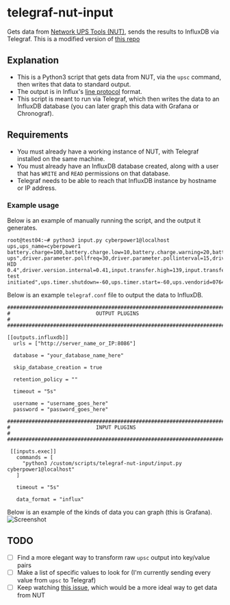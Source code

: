 # telegraf-nut-input

Gets data from [Network UPS Tools (NUT)](https://networkupstools.org/), sends the results to InfluxDB via Telegraf. This is a modified version of [this repo](https://github.com/spidertyler2005/ups-telegraf/tree/patch-1)

## Explanation

  - This is a Python3 script that gets data from NUT, via the `upsc` command, then writes that data to standard output.
  - The output is in Influx's [line protocol](https://docs.influxdata.com/influxdb/v1.8/write_protocols/line_protocol_reference/#) format.
  - This script is meant to run via Telegraf, which then writes the data to an InfluxDB database (you can later graph this data with Grafana or Chronograf).

## Requirements

  - You must already have a working instance of NUT, with Telegraf installed on the same machine.
  - You must already have an InfluxDB database created, along with a user that has `WRITE` and `READ` permissions on that database.
  - Telegraf needs to be able to reach that InfluxDB instance by hostname or IP address.

### Example usage

Below is an example of manually running the script, and the output it generates.
```
root@test04:~# python3 input.py cyberpower1@localhost
ups,ups_name=cyberpower1 battery.charge=100,battery.charge.low=10,battery.charge.warning=20,battery.mfr.date="CPS",battery.runtime=7140,battery.runtime.low=300,battery.type="PbAcid",battery.voltage=24.0,battery.voltage.nominal=24,device.mfr="CPS",device.model="CP1500PFCLCD",device.serial=000000000000,device.type="ups",driver.name="usbhid-ups",driver.parameter.pollfreq=30,driver.parameter.pollinterval=15,driver.parameter.port="auto",driver.parameter.synchronous="no",driver.version="2.7.4",driver.version.data="CyberPower HID 0.4",driver.version.internal=0.41,input.transfer.high=139,input.transfer.low=88,input.voltage=120.0,input.voltage.nominal=120,output.voltage=136.0,ups.beeper.status="disabled",ups.delay.shutdown=20,ups.delay.start=30,ups.load=5,ups.mfr="CPS",ups.model="CP1500PFCLCD",ups.productid=0501,ups.realpower.nominal=900,ups.serial=000000000000,ups.status="OL",ups.test.result="No test initiated",ups.timer.shutdown=-60,ups.timer.start=-60,ups.vendorid=0764
```

Below is an example `telegraf.conf` file to output the data to InfluxDB.
```
###############################################################################
#                            OUTPUT PLUGINS                                   #
###############################################################################

[[outputs.influxdb]]
  urls = ["http://server_name_or_IP:8086"]

  database = "your_database_name_here"

  skip_database_creation = true

  retention_policy = ""

  timeout = "5s"

  username = "username_goes_here"
  password = "password_goes_here"

###############################################################################
#                            INPUT PLUGINS                                    #
###############################################################################

 [[inputs.exec]]
   commands = [
     "python3 /custom/scripts/telegraf-nut-input/input.py cyberpower1@localhost"
   ]

   timeout = "5s"

   data_format = "influx"
```

Below is an example of the kinds of data you can graph (this is Grafana).
![Screenshot](https://github.com/loganmarchione/telegraf-nut-input/raw/master/grafana.png)

## TODO
- [ ] Find a more elegant way to transform raw `upsc` output into key/value pairs
- [ ] Make a list of specific values to look for (I'm currently sending every value from `upsc` to Telegraf)
- [ ] Keep watching [this issue](https://github.com/influxdata/telegraf/issues/6316), which would be a more ideal way to get data from NUT
